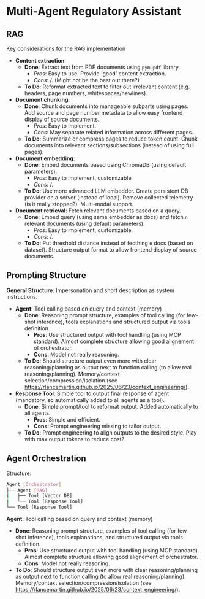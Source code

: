 # Multi-Agent Regulatory Assistant

## RAG

Key considerations for the RAG implementation

- **Content extraction**:
  - **Done**: Extract text from PDF documents using `pymupdf` library.
    - *Pros*: Easy to use. Provide 'good' content extraction.
    - *Cons*: /. (Might not be the best out there?)
  - **To Do**: Reformat extracted text to filter out irrelevant content (e.g. headers, page numbers, whitespaces/newlines).
- **Document chunking**: 
  - **Done**: Chunk documents into manageable subparts using pages. Add source and page number metadata to allow easy frontend display of source documents.
    - *Pros*: Easy to implement.
    - *Cons*: May separate related information across different pages.
  - **To Do**: Summarize or compress pages to reduce token count. Chunk documents into relevant sections/subsections (instead of using full pages).
- **Document embedding**:
  - **Done**: Embed documents based using ChromaDB (using default parameters).
    - *Pros*: Easy to implement, customizable.
    - *Cons*: /.
  - **To Do**: Use more advanced LLM embedder. Create persistent DB provider on a server (instead of local). Remove collected telemetry (is it really stopped?). Multi-modal support.
- **Document retrieval**: Fetch relevant documents based on a query.
  - **Done**: Embed query (using same embedder as docs) and fetch `n` relevant documents (using default parameters).
    - *Pros*: Easy to implement, customizable.
    - *Cons*: /.
  - **To Do**: Put threshold distance instead of fecthing `n` docs (based on dataset). Structure output format to allow frontend display of source documents.

## Prompting Structure

**General Structure**: Impersonation and short description as system instructions.
- **Agent**: Tool calling based on query and context (memory)
  - **Done**: Reasoning prompt structure, examples of tool calling (for few-shot inference), tools explanations and structured output via tools definition.
    - **Pros**: Use structured output with tool handling (using MCP standard). Almost complete structure allowing good alignement of orchestrator.
    - **Cons**: Model not really reasoning.
  - **To Do**: Should structure output even more with clear reasoning/planning as output next to function calling (to allow real reasoning/planning). Memory/context selection/compression/isolation (see https://rlancemartin.github.io/2025/06/23/context_engineering/).
- **Response Tool**: Simple tool to output final response of agent (mandatory, so automatically added to all agents as a tool).
  - **Done**: Simple prompt/tool to reformat output. Added automatically to all agents.
    - **Pros**: Simple and efficient.
    - **Cons**: Prompt engineering missing to tailor output. 
  - **To Do**: Prompt engineering to align outputs to the desired style. Play with max output tokens to reduce cost?

## Agent Orchestration

Structure:

```bash
Agent [Orchestrator]
├── Agent [RAG]
|   ├── Tool [Vector DB]
|   └── Tool [Response Tool]
└── Tool [Response Tool]
```
  
**Agent**: Tool calling based on query and context (memory)
  - **Done**: Reasoning prompt structure, examples of tool calling (for few-shot inference), tools explanations, and structured output via tools definition.
    - **Pros**: Use structured output with tool handling (using MCP standard). Almost complete structure allowing good alignement of orchestrator.
    - **Cons**: Model not really reasoning.
  - **To Do**: Should structure output even more with clear reasoning/planning as output next to function calling (to allow real reasoning/planning). Memory/context selection/compression/isolation (see https://rlancemartin.github.io/2025/06/23/context_engineering/).